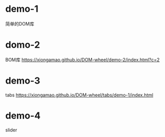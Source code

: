 
# demo-1
简单的DOM库

# domo-2
BOM库
https://xiongamao.github.io/DOM-wheel/demo-2/index.html?c=2

# demo-3
tabs
https://xiongamao.github.io/DOM-wheel/tabs/demo-1/index.html

# demo-4
slider

